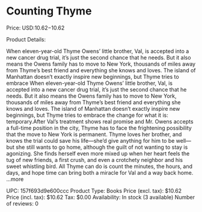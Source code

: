 # Counting Thyme

Price: USD:$10.62-$10.62

Product Details:

When eleven-year-old Thyme Owens’ little brother, Val, is accepted into a new cancer drug trial, it’s just the second chance that he needs. But it also means the Owens family has to move to New York, thousands of miles away from Thyme’s best friend and everything she knows and loves. The island of Manhattan doesn’t exactly inspire new beginnings, but Thyme tries to embrace When eleven-year-old Thyme Owens’ little brother, Val, is accepted into a new cancer drug trial, it’s just the second chance that he needs. But it also means the Owens family has to move to New York, thousands of miles away from Thyme’s best friend and everything she knows and loves. The island of Manhattan doesn’t exactly inspire new beginnings, but Thyme tries to embrace the change for what it is: temporary.After Val’s treatment shows real promise and Mr. Owens accepts a full-time position in the city, Thyme has to face the frightening possibility that the move to New York is permanent. Thyme loves her brother, and knows the trial could save his life—she’d give anything for him to be well—but she still wants to go home, although the guilt of not wanting to stay is agonizing. She finds herself even more mixed up when her heart feels the tug of new friends, a first crush, and even a crotchety neighbor and his sweet whistling bird. All Thyme can do is count the minutes, the hours, and days, and hope time can bring both a miracle for Val and a way back home. ...more

UPC: 157f693d9e600ccc
Product Type: Books
Price (excl. tax): $10.62
Price (incl. tax): $10.62
Tax: $0.00
Availability: In stock (3 available)
Number of reviews: 0